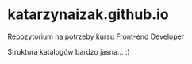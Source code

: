 # katarzynaizak.github.io
Repozytorium na potrzeby kursu Front-end Developer

Struktura katalogów bardzo jasna... :)
